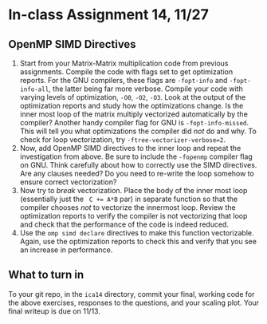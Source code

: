 # In-class Assignment 14, 11/27

## OpenMP SIMD Directives

1. Start from your Matrix-Matrix multiplication code from previous assignments. Compile the code with flags set to get optimization reports. For the GNU compilers, these flags are `-fopt-info` and `-fopt-info-all`, the latter being far more verbose. Compile your code with varying levels of optimization, `-O0`, `-O2`, `-O3`. Look at the output of the optimization reports and study how the optimizations change. Is the inner most loop of the matrix multiply vectorized automatically by the compiler? Another handy compiler flag for GNU is `-fopt-info-missed`. This will tell you what optimizations the compiler did _not_ do and why. To check for loop vectorization, try `-ftree-vectorizer-verbose=2`.
2. Now, add OpenMP SIMD directives to the inner loop and repeat the investigation from above. Be sure to include the `-fopenmp` compiler flag on GNU. Think carefully about how to correctly use the SIMD directives. Are any clauses needed? Do you need to re-write the loop somehow to ensure correct vectorization? 
3. Now try to _break_ vectorization. Place the body of the inner most loop (essentially just the ` C += A*B` par) in separate function so that the compiler chooses _not_ to vectorize the innermost loop. Review the optimization reports to verify the compiler is not vectorizing that loop and check that the performance of the code is indeed reduced. 
4. Use the `omp simd declare` directives to make this function vectorizable. Again, use the optimization reports to check this and verify that you see an increase in performance.

## What to turn in

To your git repo, in the `ica14` directory, commit your final, working code for the above exercises, responses to the questions, and your scaling plot. Your final writeup is due on 11/13.